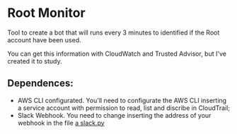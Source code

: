 # Root Monitor

Tool to create a bot that will runs every 3 minutes to identified if the Root account have been used.

You can get this information with CloudWatch and Trusted Advisor, but I've created it to study.

## Dependences:
  - AWS CLI configurated. You'll need to configurate the AWS CLI inserting a service account with permission to read, list and discribe in CloudTrail;
  - Slack Webhook. You need to change inserting the address of your webhook in the file [a slack.py](https://github.com/viniciusrdsilva/AWS-Inspector/root-monitor/src/slack/slack.py)

